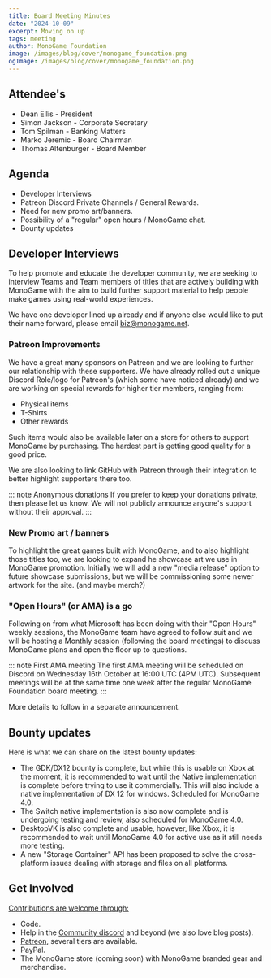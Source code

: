 ```yaml
---
title: Board Meeting Minutes
date: "2024-10-09"
excerpt: Moving on up
tags: meeting
author: MonoGame Foundation
image: /images/blog/cover/monogame_foundation.png
ogImage: /images/blog/cover/monogame_foundation.png
---
```


## Attendee's

- Dean Ellis - President
- Simon Jackson - Corporate Secretary
- Tom Spilman - Banking Matters
- Marko Jeremic - Board Chairman
- Thomas Altenburger - Board Member

## Agenda

- Developer Interviews
- Patreon Discord Private Channels / General Rewards.
- Need for new promo art/banners.
- Possibility of a "regular" open hours / MonoGame chat.
- Bounty updates

## Developer Interviews

To help promote and educate the developer community, we are seeking to interview Teams and Team members of titles that are actively building with MonoGame with the aim to build further support material to help people make games using real-world experiences.

We have one developer lined up already and if anyone else would like to put their name forward, please email [biz@monogame.net](mailto://biz@monogame.net).

### Patreon Improvements

We have a great many sponsors on Patreon and we are looking to further our relationship with these supporters.  We have already rolled out a unique Discord Role/logo for Patreon's (which some have noticed already) and we are working on special rewards for higher tier members, ranging from:

- Physical items
- T-Shirts
- Other rewards

Such items would also be available later on a store for others to support MonoGame by purchasing.  The hardest part is getting good quality for a good price.

We are also looking to link GitHub with Patreon through their integration to better highlight supporters there too.

::: note Anonymous donations
If you prefer to keep your donations private, then please let us know.  We will not publicly announce anyone's support without their approval.
:::

### New Promo art / banners

To highlight the great games built with MonoGame, and to also highlight those titles too, we are looking to expand he showcase art we use in MonoGame promotion.  Initially we will add a new "media release" option to future showcase submissions, but we will be commissioning some newer artwork for the site. (and maybe merch?)

### "Open Hours" (or AMA) is a go

Following on from what Microsoft has been doing with their "Open Hours" weekly sessions, the MonoGame team have agreed to follow suit and we will be hosting a Monthly session (following the board meetings) to discuss MonoGame plans and open the floor up to questions.

::: note First AMA meeting
The first AMA meeting will be scheduled on Discord on Wednesday 16th October at 16:00 UTC (4PM UTC).
Subsequent meetings will be at the same time one week after the regular MonoGame Foundation board meeting.
:::

More details to follow in a separate announcement.

## Bounty updates

Here is what we can share on the latest bounty updates:

- The GDK/DX12 bounty is complete, but while this is usable on Xbox at the moment, it is recommended to wait until the Native implementation is complete before trying to use it commercially.  This will also include a native implementation of DX 12 for windows.  Scheduled for MonoGame 4.0.
- The Switch native implementation is also now complete and is undergoing testing and review, also scheduled for MonoGame 4.0.
- DesktopVK is also complete and usable, however, like Xbox, it is recommended to wait until MonoGame 4.0 for active use as it still needs more testing.
- A new "Storage Container" API has been proposed to solve the cross-platform issues dealing with storage and files on all platforms.

## Get Involved

[Contributions are welcome through:](https://monogame.net/donate/)

- Code.
- Help in the [Community discord](https://discord.gg/monogame) and beyond (we also love blog posts).
- [Patreon](https://www.patreon.com/bePatron?u=3142012), several tiers are available.
- PayPal.
- The MonoGame store (coming soon) with MonoGame branded gear and merchandise.
